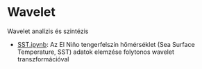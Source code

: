# Wavelet
Wavelet analízis és szintézis

* [SST.ipynb](https://github.com/gyulat/Wavelet/blob/master/SST.ipynb): Az El Niño tengerfelszín hőmérséklet (Sea Surface Temperature, SST) adatok elemzése folytonos wavelet transzformációval
